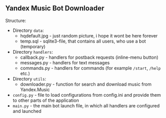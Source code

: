 ## Yandex Music Bot Downloader

Structure:
* Directory `data`:
    * hqdefault.jpg - just random picture, i hope it wont be here forever
    * temp.sql - sqlite3-file, that contains all users, who use a bot (temporary)
* Directory `handlers`:
    * callback.py - handlers for postback requests (inline-menu button)
    * messages.py - handlers for text messages
    * commands.py - handlers for commands (for example `/start`, `/help` etc.)
* Directory `utils`:
    * downloader.py - function for search and download music from Yandex.Music
* `config.py` - file to load configurations from config.ini and provide them to other parts of the application
* `main.py` - the main bot launch file, in which all handlers are configured and launched
